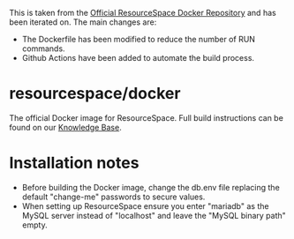 This is taken from the [Official ResourceSpace Docker Repository](https://github.com/resourcespace/docker) and has been iterated on. The main changes are:
- The Dockerfile has been modified to reduce the number of RUN commands.
- Github Actions have been added to automate the build process.

# resourcespace/docker
The official Docker image for ResourceSpace. Full build instructions can be found on our [Knowledge Base](https://www.resourcespace.com/knowledge-base/systemadmin/install_docker).

# Installation notes
* Before building the Docker image, change the db.env file replacing the default "change-me" passwords to secure values.
* When setting up ResourceSpace ensure you enter "mariadb" as the MySQL server instead of "localhost" and leave the "MySQL binary path" empty.
